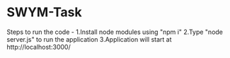 # SWYM-Task

Steps to run the code - 
1.Install node modules using "npm i"
2.Type "node server.js" to run the application
3.Application will start at http://localhost:3000/
